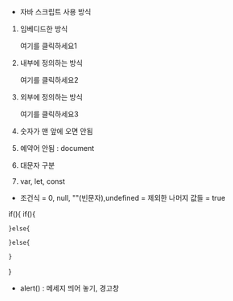 * 자바 스크립트 사용 방식
 1. 임베디드한 방식
    <p onclick="alert('hello')">여기를 클릭하세요1</p>
2. 내부에 정의하는 방식
    <script>
        function message (){
            alert('hello');
        }
    </script>
    <p ondblclick="message()">여기를 클릭하세요2</p>
3. 외부에 정의하는 방식
    <script src="test01.js"></script>
    <p ondblclick="message2()">여기를 클릭하세요3</p>

4. 숫자가 맨 앞에 오면 안됨
5. 예약어 안됨 : document
6. 대문자 구분 
7. var, let, const

* 조건식 
= 0, null, ""(빈문자),undefined
= 제외한 나머지 값들 = true

if(){
    if(){

    }else{

    }else{
        
    }
}


* alert() : 메세지 띄어 놓기, 경고창